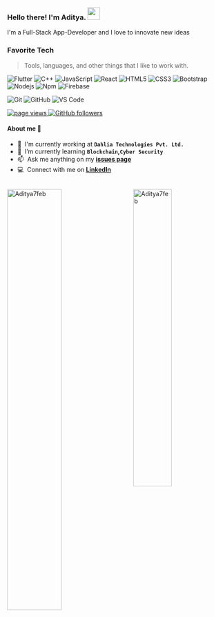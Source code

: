 ### Hello there! I'm Aditya.   <img src="https://media.giphy.com/media/hvRJCLFzcasrR4ia7z/giphy.gif" width="29px">
I'm a Full-Stack App-Developer and I love to innovate new ideas

<p align="left">
  <h3 align="left" id="Aditya7feb-tech">Favorite Tech</h3>

  > Tools, languages, and other things that I like to work with.

  ![Flutter](http://img.shields.io/badge/-Flutter-05445E?style=flat-square&logo=flutter&logoColor=75E6DA)
        ![C++](https://img.shields.io/badge/C%2B%2B-C%2B%2B-blue)
        ![JavaScript](https://img.shields.io/badge/-JavaScript-%23F7DF1C?style=flat-square&logo=javascript&logoColor=000000&labelColor=%23F7DF1C&color=%23FFCE5A)
        ![React](https://img.shields.io/badge/-React-61DAFB?style=flat-square&logo=react&logoColor=ffffff)
        ![HTML5](https://img.shields.io/badge/-HTML5-%23E44D27?style=flat-square&logo=html5&logoColor=ffffff)
        ![CSS3](https://img.shields.io/badge/-CSS3-%231572B6?style=flat-square&logo=css3)
        ![Bootstrap](https://img.shields.io/badge/-Bootstrap-563D7C?style=flat-square&logo=Bootstrap)
        ![Nodejs](https://img.shields.io/badge/-Nodejs-339933?style=flat-square&logo=Node.js&logoColor=ffffff)
        ![Npm](https://img.shields.io/badge/-npm-CB3837?style=flat-square&logo=npm)
        ![Firebase](https://img.shields.io/badge/-Firebase-FFCA28?style=flat-square&logo=firebase&logoColor=ffffff)
  
  ![Git](https://img.shields.io/badge/-Git-%23F05032?style=flat-square&logo=git&logoColor=%23ffffff)
        ![GitHub](https://img.shields.io/badge/-GitHub-181717?style=flat-square&logo=github)
        ![VS Code](http://img.shields.io/badge/-VS%20Code-007ACC?style=flat-square&logo=visual-studio-code&logoColor=ffffff)

  <a href="https://github.com/Aditya7feb/Aditya7feb">
    <img src="https://komarev.com/ghpvc/?username=Aditya7feb" alt="page views" />
  </a>
  <a href="https://github.com/Aditya7feb?tab=followers">
    <img alt="GitHub followers" src="https://img.shields.io/github/followers/Aditya7feb?color=green&logo=github">
  </a>
  
</p>

#### About me 📝

- :office: &nbsp;I'm currently working at **```Dahlia Technologies Pvt. Ltd.```**
- :seedling: &nbsp;I’m currently learning **```Blockchain```,```Cyber Security```**
- :mailbox: &nbsp;Ask me anything on my **[issues page]**
- :computer: &nbsp;Connect with me on **[LinkedIn]**
<!-- - :speech_balloon: &nbsp;I like to talk about **Homelabbing** and **OSS** -->

<br>


<a href="#Aditya7feb-title">
  <img src="https://github-readme-stats.vercel.app/api?username=Aditya7feb&theme=cobalt&show_icons=true&count_private=true&include_all_commits=true" alt="Aditya7feb" align="left" width="50%"/>
</a>

<a href="#Aditya7feb-title">
  <img src="https://github-readme-stats.vercel.app/api/top-langs/?username=Aditya7feb&theme=cobalt&layout=compact&hide=javascript,Jupyter%20Notebook" alt="Aditya7feb" align="right" width="42%" />
</a>


<!-- links -->

[Github Profile]: https://github.com/Aditya7feb "Github Home"
[issues page]: https://github.com/Aditya7feb/Aditya7feb/issues "Aditya7feb/issues"
[linkedin]: https://www.linkedin.com/in/aditya-cse/ "Aditya LinkedIn"
